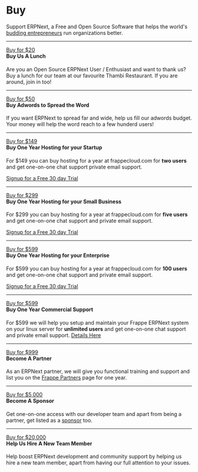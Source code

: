 # Buy

<p class="lead">
	Support ERPNext, a Free and Open Source Software that helps the world's <a href="/apps/erpnext/testimonials">budding entrepreneurs</a> run organizations better.
</p>

---

<div class="row">
	<div class="col-md-3">
		<a class="btn btn-success pull-right" href="/buy/payment#Lunch">Buy for $20</a>
	</div>
	<div class="col-md-7">
		<h4 style="margin-top:0px" id="lunch">Buy Us A Lunch</h4>
		<p>Are you an Open Source ERPNext User / Enthusiast and want to thank us? Buy a lunch for our team at our favourite Thambi Restaurant. If you are around, join in too!</p>
	</div>
</div>

---

<div class="row">
	<div class="col-md-3">
		<a class="btn btn-success pull-right" href="/buy/payment#Adwords">Buy for $50</a>
	</div>
	<div class="col-md-7">
		<h4 style="margin-top:0px" id="adwords">Buy Adwords to Spread the Word</h4>
		<p>If you want ERPNext to spread far and wide, help us fill our adwords budget. Your money will help the word reach to a few hunderd users!</p>
	</div>
</div>

<span id="frappecloud-subscriptions"></span>

---

<div class="row">
	<div class="col-md-3">
		<a class="btn btn-success pull-right" href="/buy/payment#Startup%20Plan">Buy for $149</a>
	</div>
	<div class="col-md-7">
		<h4 style="margin-top:0px" id="startup-plan">Buy One Year Hosting for your Startup</h4>
		<p>For $149 you can buy hosting for a year at frappecloud.com for <b>two users</b> and get one-on-one chat support private email support.</p>
		<p><a href="https://frappecloud.com">Signup for a Free 30 day Trial</a></p>
	</div>
</div>

---

<div class="row">
	<div class="col-md-3">
		<a class="btn btn-success pull-right" href="/buy/payment#Small%20Business%20Plan">Buy for $299</a>
	</div>
	<div class="col-md-7">
		<h4 style="margin-top:0px" id="small-business-plan">Buy One Year Hosting for your Small Business</h4>
		<p>For $299 you can buy hosting for a year at frappecloud.com for <b>five users</b> and get one-on-one chat support and private email support.</p>
		<p><a href="https://frappecloud.com">Signup for a Free 30 day Trial</a></p>
	</div>
</div>

---

<div class="row">
	<div class="col-md-3">
		<a class="btn btn-success pull-right" href="/buy/payment#Enterprise%20Plan">Buy for $599</a>
	</div>
	<div class="col-md-7">
		<h4 style="margin-top:0px" id="enterprise-plan">Buy One Year Hosting for your Enterprise</h4>
		<p>For $599 you can buy hosting for a year at frappecloud.com for <b>100 users</b> and get one-on-one chat support and private email support.</p>
		<p><a href="https://frappecloud.com">Signup for a Free 30 day Trial</a></p>
	</div>
</div>

---

<div class="row">
	<div class="col-md-3">
		<a class="btn btn-success pull-right" href="/buy/payment#Commercial%20Support">Buy for $599</a>
	</div>
	<div class="col-md-7">
		<h4 style="margin-top:0px" id="commercial-support-plan">Buy One Year Commercial Support</h4>
		<p>For $599 we will help you setup and maintain your Frappe ERPNext system on your linux server for <b>unlimited users</b> and get one-on-one chat support and private email support.
			<a href="/buy/commercial-support">Details Here</a></p>
	</div>
</div>

---

<div class="row">
	<div class="col-md-3">
		<a class="btn btn-success pull-right" href="/contact">Buy for $999</a>
	</div>
	<div class="col-md-7">
		<h4 style="margin-top:0px" id="partner-listing">Become A Partner</h4>
		<p>As an ERPNext partner, we will give you functional training and support and list you on the <a href="/partners">Frappe Partners</a> page for one year.</p>
	</div>
</div>

---

<div class="row">
	<div class="col-md-3">
		<a class="btn btn-success pull-right" href="/buy/payment#Sponsor">Buy for $5,000</a>
	</div>
	<div class="col-md-7">
		<h4 style="margin-top:0px" id="sponsorship">Become A Sponsor</h4>
		<p>Get one-on-one access with our developer team and apart from being a partner, get listed as a <a href="/sponsors">sponsor</a> too.</p>
	</div>
</div>

---

<div class="row">
	<div class="col-md-3">
		<a class="btn btn-success pull-right" href="/contact">Buy for $20,000</a>
	</div>
	<div class="col-md-7">
		<h4 style="margin-top:0px" id="a-new-team-member">Help Us Hire A New Team Member</h4>
		<p>Help boost ERPNext development and community support by helping us hire a new team member, apart from having our full attention to your issues.</p>
	</div>
</div>
